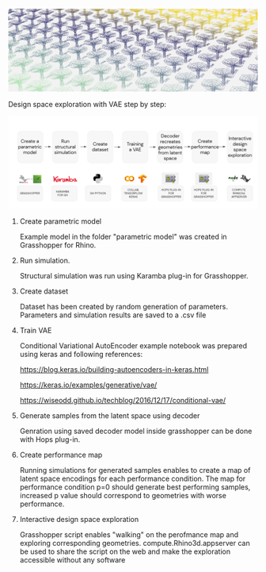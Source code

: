 ![alt text](https://github.com/ajastr/design-space-exploration-with-vae/blob/main/WEB%20APP/ReadmePicture.jpg?raw=true)


Design space exploration with VAE step by step:

![alt text](https://github.com/ajastr/design-space-exploration-with-vae/blob/main/MODEL/WofklowPicture.png)
1. Create parametric model

    Example model in the folder "parametric model" was created in Grasshopper for Rhino.

2. Run simulation. 

    Structural simulation was run using Karamba plug-in for Grasshopper.

3. Create dataset 

    Dataset has been created by random generation of parameters. Parameters and simulation results are saved to a .csv file
    
4. Train VAE

    Conditional Variational AutoEncoder example notebook was prepared using keras and following references:
    
    https://blog.keras.io/building-autoencoders-in-keras.html
    
    https://keras.io/examples/generative/vae/
    
    https://wiseodd.github.io/techblog/2016/12/17/conditional-vae/

5. Generate samples from the latent space using decoder

    Genration using saved decoder model inside grasshopper can be done with Hops plug-in.
    
6. Create performance map

    Running simulations for generated samples enables to create a map of latent space encodings for each performance condition.
    The map for performance condition p=0 should generate best performing samples, increased p value should correspond to geometries with worse performance.
    
7. Interactive design space exploration

    Grasshopper script enables "walking" on the perofmance map and exploring corresponding geometries.
    compute.Rhino3d.appserver can be used to share the script on the web and make the exploration accessible without any software

